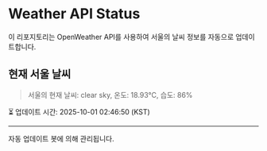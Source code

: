 
# Weather API Status

이 리포지토리는 OpenWeather API를 사용하여 서울의 날씨 정보를 자동으로 업데이트합니다.

## 현재 서울 날씨
> 서울의 현재 날씨: clear sky, 온도: 18.93°C, 습도: 86%

⏳ 업데이트 시간: 2025-10-01 02:46:50 (KST)

---
자동 업데이트 봇에 의해 관리됩니다.
